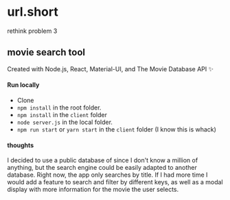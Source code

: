 # url.short
rethink problem 3 

## movie search tool 

Created with Node.js, React, Material-UI, and The Movie Database API ✨


#### Run locally 
- Clone
- `npm install` in the root folder.
- `npm install` in the `client` folder 
- `node server.js` in the local folder.
- `npm run start` or `yarn start` in the `client` folder (I know this is whack)

#### thoughts

I decided to use a public database of since I don't know a million of anything, but the search engine could be easily adapted to another database. Right now, the app only searches by title. If I had more time I would add a feature to search and filter by different keys, as well as a modal display with more information for the movie the user selects.

